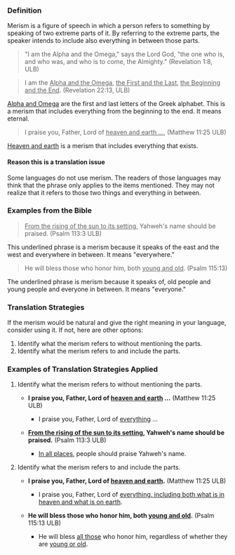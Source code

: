 

### Definition

Merism is a figure of speech in which a person refers to something by speaking of two extreme parts of it. By referring to the extreme parts, the speaker intends to include also everything in between those parts.
> "I am the Alpha and the Omega," says the Lord God, "the one who is, and who was, and who is to come, the Almighty." (Revelation 1:8, ULB)


> I am the <u>Alpha and the Omega</u>, <u>the First and the Last</u>, <u>the Beginning and the End</u>. (Revelation 22:13, ULB)

<u>Alpha and Omega</u> are the first and last letters of the Greek alphabet. This is a merism that includes everything from the beginning to the end. It means eternal.
>I praise you, Father, Lord of <u>heaven and earth ...</u>,  (Matthew 11:25 ULB)

<u>Heaven and earth</u> is a merism that includes everything that exists.

#### Reason this is a translation issue

Some languages do not use merism. The readers of those languages may think that the phrase only applies to the items mentioned. They may not realize that it refers to those two things and everything in between.

### Examples from the Bible

><u>From the rising of the sun to its setting</u>, Yahweh's name should be praised. (Psalm 113:3 ULB)

This underlined phrase is a merism because it speaks of the east and the west and everywhere in between. It means "everywhere."
>He will bless those who honor him, both <u>young and old</u>. (Psalm 115:13)

The underlined phrase is merism because it speaks of, old people and young people and everyone in between. It means "everyone."

### Translation Strategies

If the merism would be natural and give the right meaning in your language, consider using it. If not, here are other options:

1. Identify what the merism refers to without mentioning the parts.
1. Identify what the merism refers to and include the parts.

### Examples of Translation Strategies Applied

1. Identify what the merism refers to without mentioning the parts.

    * **I praise you, Father, Lord of <u>heaven and earth</u> ...**  (Matthew 11:25 ULB)
        * I praise you, Father, Lord of <u>everything</u> ...

    * **<u>From the rising of the sun to its setting</u>, Yahweh's name should be praised.** (Psalm 113:3 ULB)
        * <u>In all places</u>, people should praise Yahweh's name.

1. Identify what the merism refers to and include the parts.

    * **I praise you, Father, Lord of <u>heaven and earth</u>.**  (Matthew 11:25 ULB)
        * I praise you, Father, Lord of <u>everything, including both what is in heaven and what is on earth</u>.

    * **He will bless those who honor him, both <u>young and old</u>.** (Psalm 115:13 ULB)
        * He will bless <u>all those</u> who honor him, regardless of whether they are <u>young or old</u>.

